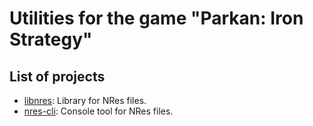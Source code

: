 # Utilities for the game "Parkan: Iron Strategy"

## List of projects

- [libnres](libnres): Library for NRes files.
- [nres-cli](nres-cli): Console tool for NRes files.

